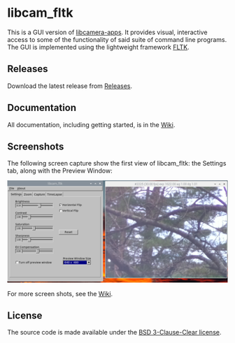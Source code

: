 # libcam_fltk

This is a GUI version of [libcamera-apps](https://github.com/raspberrypi/libcamera-apps). It provides visual, interactive access to some of the
functionality of said suite of command line programs. The GUI is implemented using the lightweight framework [FLTK](https://fltk.org).

Releases
--------

Download the latest release from [Releases](https://github.com/fire-eggs/libcam_fltk/releases).

Documentation
-------------

All documentation, including getting started, is in the [Wiki](https://github.com/fire-eggs/libcam_fltk/wiki).

Screenshots
-----------
The following screen capture show the first view of libcam_fltk: the Settings tab, along with the Preview Window:

![s1](doc/screen1.png)

For more screen shots, see the [Wiki](https://github.com/fire-eggs/libcam_fltk/wiki/Screen-Shots).

License
-------

The source code is made available under the [BSD 3-Clause-Clear license](https://spdx.org/licenses/BSD-3-Clause-Clear.html).

